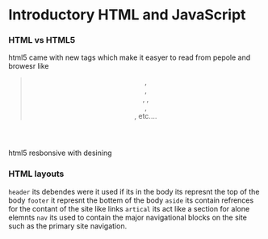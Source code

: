 # Introductory HTML and JavaScript

### HTML vs HTML5

html5 came with new tags which make it easyer to read from pepole and browesr like

> <header>, <footer>, <aside>, <artical>, <section>, <nav>, etc....

html5 resbonsive with desining 

### HTML layouts


`header` its debendes were it used if its in the body its represnt the top of the body 
`footer` it represnt the bottem of the body
`aside` its contain refrences for the contant of the site like links
`artical` its act like a section for alone elemnts
`nav` its used to contain the major navigational blocks on the site such as the primary site navigation.
